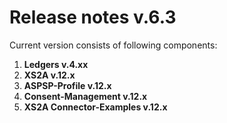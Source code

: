 # Release notes v.6.3

Current version consists of following components:

1. **Ledgers v.4.xx**
2. **XS2A v.12.x**
3. **ASPSP-Profile v.12.x**
4. **Consent-Management v.12.x**
5. **XS2A Connector-Examples v.12.x**
